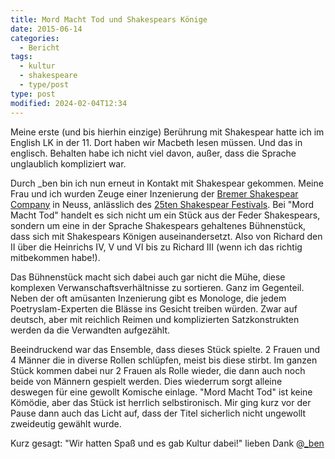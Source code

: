 ```yaml
---
title: Mord Macht Tod und Shakespears Könige
date: 2015-06-14
categories:
  - Bericht
tags:
  - kultur
  - shakespeare
  - type/post
type: post
modified: 2024-02-04T12:34
---
```


Meine erste (und bis hierhin einzige) Berührung mit Shakespear hatte ich im English LK in der 11. Dort haben wir Macbeth lesen müssen. Und das in englisch. Behalten habe ich nicht viel davon, außer, dass die Sprache unglaublich kompliziert war.

Durch \_ben bin ich nun erneut in Kontakt mit Shakespear gekommen. Meine Frau und ich wurden Zeuge einer Inzenierung der [Bremer Shakespear Company](http://www.shakespeare-company.com/) in Neuss, anlässlich des [25ten Shakespear Festivals](http://www.shakespeare-festival.de). Bei "Mord Macht Tod" handelt es sich nicht um ein Stück aus der Feder Shakespears, sondern um eine in der Sprache Shakespears gehaltenes Bühnenstück, dass sich mit Shakespears Königen auseinandersetzt. Also von Richard den II über die Heinrichs IV, V und VI bis zu Richard III (wenn ich das richtig mitbekommen habe!).

Das Bühnenstück macht sich dabei auch gar nicht die Mühe, diese komplexen Verwanschaftsverhältnisse zu sortieren. Ganz im Gegenteil. Neben der oft amüsanten Inzenierung gibt es Monologe, die jedem Poetryslam-Experten die Blässe ins Gesicht treiben würden. Zwar auf deutsch, aber mit reichlich Reimen und komplizierten Satzkonstrukten werden da die Verwandten aufgezählt.

Beeindruckend war das Ensemble, dass dieses Stück spielte. 2 Frauen und 4 Männer die in diverse Rollen schlüpfen, meist bis diese stirbt. Im ganzen Stück kommen dabei nur 2 Frauen als Rolle wieder, die dann auch noch beide von Männern gespielt werden. Dies wiederrum sorgt alleine deswegen für eine gewollt Komische einlage. "Mord Macht Tod" ist keine Kömödie, aber das Stück ist herrlich selbstironisch. Mir ging kurz vor der Pause dann auch das Licht auf, dass der Titel sicherlich nicht ungewollt zweideutig gewählt wurde.

Kurz gesagt: "Wir hatten Spaß und es gab Kultur dabei!" lieben Dank @[\_ben](http://anmutunddemut.de/)
